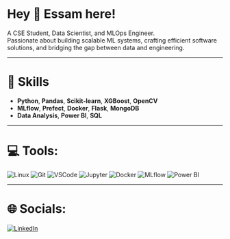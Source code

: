 # Hey 👋 Essam here!

A CSE Student, Data Scientist, and MLOps Engineer.  
Passionate about building scalable ML systems, crafting efficient software solutions, and bridging the gap between data and engineering.

---

# 🧠 Skills
- **Python**, **Pandas**, **Scikit-learn**, **XGBoost**, **OpenCV**
- **MLflow**, **Prefect**, **Docker**, **Flask**, **MongoDB**
- **Data Analysis**, **Power BI**, **SQL**

---

# 💻 Tools:
![Linux](https://img.shields.io/badge/Linux-FCC624?style=for-the-badge&logo=linux&logoColor=black)
![Git](https://img.shields.io/badge/GIT-FF4C26?style=for-the-badge&logo=git&logoColor=white)
![VSCode](https://img.shields.io/badge/Visual_Studio_Code-007ACC?style=for-the-badge&logo=visualstudiocode&logoColor=white)
![Jupyter](https://img.shields.io/badge/Jupyter-F37626?style=for-the-badge&logo=jupyter&logoColor=white)
![Docker](https://img.shields.io/badge/Docker-2496ED?style=for-the-badge&logo=docker&logoColor=white)
![MLflow](https://img.shields.io/badge/MLflow-02152e?style=for-the-badge&logo=mlflow&logoColor=white)
![Power BI](https://img.shields.io/badge/PowerBI-F2C811?style=for-the-badge&logo=powerbi&logoColor=black)

---

# 🌐 Socials:
[![LinkedIn](https://img.shields.io/badge/LinkedIn-%230077B5.svg?logo=linkedin&logoColor=white)](https://www.linkedin.com/in/essam-shenhab/)
